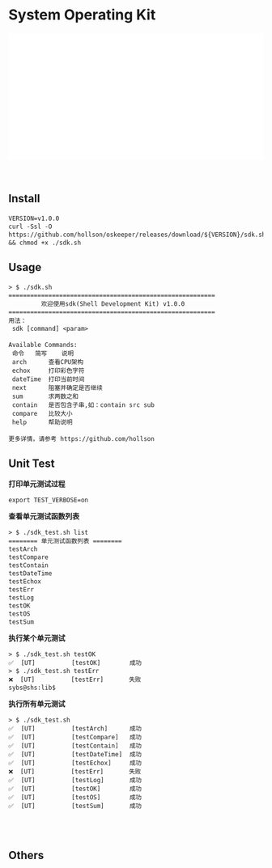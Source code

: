 

# System Operating Kit

![gdk](./favicon.svg?description=1&language=1&pattern=Floating%20Cogs&theme=Light)

<br/>

## Install
```shell
VERSION=v1.0.0
curl -Ssl -O https://github.com/hollson/oskeeper/releases/download/${VERSION}/sdk.sh && chmod +x ./sdk.sh
```

## Usage
```shell
> $ ./sdk.sh
=========================================================
         欢迎使用sdk(Shell Development Kit) v1.0.0
=========================================================
用法：
 sdk [command] <param>

Available Commands:
 命令   简写    说明
 arch      查看CPU架构
 echox     打印彩色字符
 dateTime  打印当前时间
 next      阻塞并确定是否继续
 sum       求两数之和
 contain   是否包含子串,如：contain src sub
 compare   比较大小
 help      帮助说明

更多详情，请参考 https://github.com/hollson
```

## Unit Test
**打印单元测试过程**
```shell
export TEST_VERBOSE=on
```
**查看单元测试函数列表**
```shell
> $ ./sdk_test.sh list
======== 单元测试函数列表 ========
testArch
testCompare
testContain
testDateTime
testEchox
testErr
testLog
testOK
testOS
testSum
```
**执行某个单元测试**
```shell
> $ ./sdk_test.sh testOK
✅  [UT]          [testOK]        成功
> $ ./sdk_test.sh testErr
❌  [UT]          [testErr]       失败
sybs@shs:lib$ 
```
**执行所有单元测试**
```shell
> $ ./sdk_test.sh 
✅  [UT]          [testArch]      成功
✅  [UT]          [testCompare]   成功
✅  [UT]          [testContain]   成功
✅  [UT]          [testDateTime]  成功
✅  [UT]          [testEchox]     成功
❌  [UT]          [testErr]       失败
✅  [UT]          [testLog]       成功
✅  [UT]          [testOK]        成功
✅  [UT]          [testOS]        成功
✅  [UT]          [testSum]       成功
```
<br/>
<br/>

## Others
